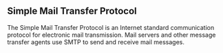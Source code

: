 ## Simple Mail Transfer Protocol

The Simple Mail Transfer Protocol is an Internet standard communication protocol for electronic mail transmission. Mail servers and other message transfer agents use SMTP to send and receive mail messages.